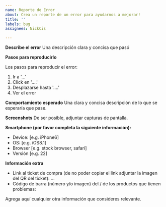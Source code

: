 ```yaml
---
name: Reporte de Error
about: Crea un reporte de un error para ayudarnos a mejorar!
title: ''
labels: bug
assignees: NickCis

---
```


**Describe el error**
Una descripción clara y concisa que pasó

**Pasos para reproducirlo**

Los pasos para reproducir el error:

1. Ir a '...'
2. Click en '....'
3. Desplazarse hasta '....'
4. Ver el error

**Comportamiento esperado**
Una clara y concisa descripción de lo que se esperaría que pase.

**Screenshots**
De ser posible, adjuntar capturas de pantalla.

**Smartphone (por favor completa la siguiente información):**
 - Device: [e.g. iPhone6]
 - OS: [e.g. iOS8.1]
 - Browser [e.g. stock browser, safari]
 - Versión [e.g. 22]

**Información extra**
 - Link al ticket de compra (de no poder copiar el link adjuntar la imagen del QR del ticket): ... 
 - Código de barra (número y/o imagen) del / de los productos que tienen problemas:

Agrega aquí cualquier otra información que consideres relevante.

